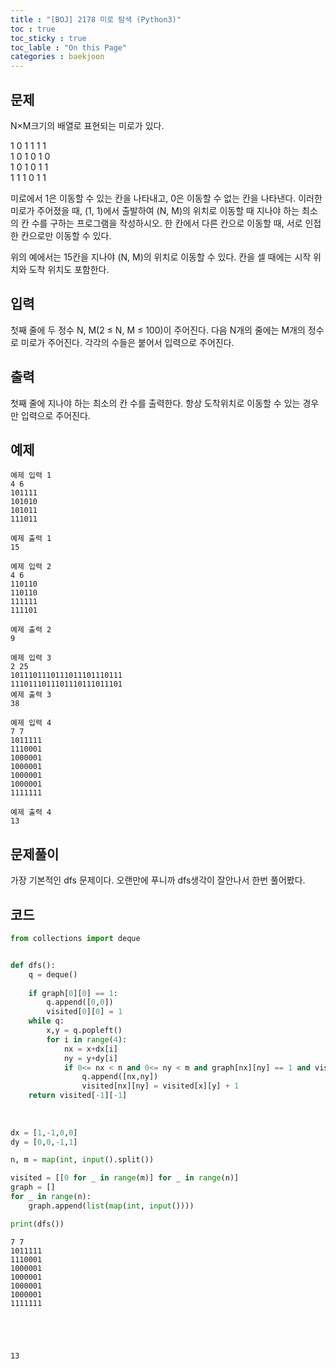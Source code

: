 ```yaml
---
title : "[BOJ] 2178 미로 탐색 (Python3)"
toc : true
toc_sticky : true
toc_lable : "On this Page"
categories : baekjoon
---
```

## 문제
N×M크기의 배열로 표현되는 미로가 있다.

1	0	1	1	1	1   
1	0	1	0	1	0   
1	0	1	0	1	1   
1	1	1	0	1	1   

미로에서 1은 이동할 수 있는 칸을 나타내고, 0은 이동할 수 없는 칸을 나타낸다. 이러한 미로가 주어졌을 때, (1, 1)에서 출발하여 (N, M)의 위치로 이동할 때 지나야 하는 최소의 칸 수를 구하는 프로그램을 작성하시오. 한 칸에서 다른 칸으로 이동할 때, 서로 인접한 칸으로만 이동할 수 있다.

위의 예에서는 15칸을 지나야 (N, M)의 위치로 이동할 수 있다. 칸을 셀 때에는 시작 위치와 도착 위치도 포함한다.

## 입력
첫째 줄에 두 정수 N, M(2 ≤ N, M ≤ 100)이 주어진다. 다음 N개의 줄에는 M개의 정수로 미로가 주어진다. 각각의 수들은 붙어서 입력으로 주어진다.

## 출력
첫째 줄에 지나야 하는 최소의 칸 수를 출력한다. 항상 도착위치로 이동할 수 있는 경우만 입력으로 주어진다.

## 예제
```
예제 입력 1  
4 6
101111
101010
101011
111011

예제 출력 1  
15
```
```
예제 입력 2  
4 6
110110
110110
111111
111101

예제 출력 2  
9
```
```
예제 입력 3  
2 25
1011101110111011101110111
1110111011101110111011101
예제 출력 3  
38
```
```
예제 입력 4  
7 7
1011111
1110001
1000001
1000001
1000001
1000001
1111111

예제 출력 4  
13
```

## 문제풀이
가장 기본적인 dfs 문제이다. 오랜만에 푸니까 dfs생각이 잘안나서 한번 풀어봤다.

## 코드


```python
from collections import deque


def dfs():
    q = deque()
    
    if graph[0][0] == 1:
        q.append([0,0])
        visited[0][0] = 1
    while q:
        x,y = q.popleft()
        for i in range(4):
            nx = x+dx[i]
            ny = y+dy[i]
            if 0<= nx < n and 0<= ny < m and graph[nx][ny] == 1 and visited[nx][ny] == 0:
                q.append([nx,ny])
                visited[nx][ny] = visited[x][y] + 1
    return visited[-1][-1]
        
        
    
dx = [1,-1,0,0]
dy = [0,0,-1,1]

n, m = map(int, input().split())

visited = [[0 for _ in range(m)] for _ in range(n)]
graph = []
for _ in range(n):
    graph.append(list(map(int, input())))

print(dfs())
```

    7 7
    1011111
    1110001
    1000001
    1000001
    1000001
    1000001
    1111111





    13


